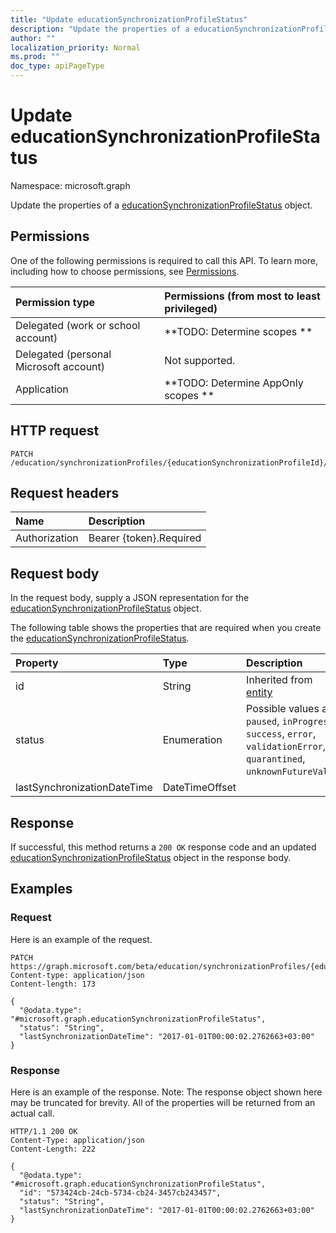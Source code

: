 ```yaml
---
title: "Update educationSynchronizationProfileStatus"
description: "Update the properties of a educationSynchronizationProfileStatus object."
author: ""
localization_priority: Normal
ms.prod: ""
doc_type: apiPageType
---
```


# Update educationSynchronizationProfileStatus

Namespace: microsoft.graph

Update the properties of a [educationSynchronizationProfileStatus](../resources/educationsynchronizationprofilestatus.md) object.

## Permissions
One of the following permissions is required to call this API. To learn more, including how to choose permissions, see [Permissions](/concepts/permissions-reference.md).

|Permission type|Permissions (from most to least privileged)|
|:---|:---|
|Delegated (work or school account)|**TODO: Determine scopes **|
|Delegated (personal Microsoft account)|Not supported.|
|Application|**TODO: Determine AppOnly scopes **|

## HTTP request
<!-- {
  "blockType": "ignored"
}
-->
``` http
PATCH /education/synchronizationProfiles/{educationSynchronizationProfileId}/profileStatus
```

## Request headers
|Name|Description|
|:---|:---|
|Authorization|Bearer {token}.Required|

## Request body
In the request body, supply a JSON representation for the [educationSynchronizationProfileStatus](../resources/educationsynchronizationprofilestatus.md) object.

The following table shows the properties that are required when you create the [educationSynchronizationProfileStatus](../resources/educationsynchronizationprofilestatus.md).

|Property|Type|Description|
|:---|:---|:---|
|id|String| Inherited from [entity](../resources/entity.md)|
|status|Enumeration| Possible values are: `paused`, `inProgress`, `success`, `error`, `validationError`, `quarantined`, `unknownFutureValue`.|
|lastSynchronizationDateTime|DateTimeOffset||



## Response
If successful, this method returns a `200 OK` response code and an updated [educationSynchronizationProfileStatus](../resources/educationsynchronizationprofilestatus.md) object in the response body.

## Examples

### Request
Here is an example of the request.
<!-- {
  "blockType": "request",
  "name": "update_educationsynchronizationprofilestatus"
}
-->
``` http
PATCH https://graph.microsoft.com/beta/education/synchronizationProfiles/{educationSynchronizationProfileId}/profileStatus
Content-type: application/json
Content-length: 173

{
  "@odata.type": "#microsoft.graph.educationSynchronizationProfileStatus",
  "status": "String",
  "lastSynchronizationDateTime": "2017-01-01T00:00:02.2762663+03:00"
}
```

### Response
Here is an example of the response. Note: The response object shown here may be truncated for brevity. All of the properties will be returned from an actual call.
<!-- {
  "blockType": "response",
  "truncated": true
}
-->
``` http
HTTP/1.1 200 OK
Content-Type: application/json
Content-Length: 222

{
  "@odata.type": "#microsoft.graph.educationSynchronizationProfileStatus",
  "id": "573424cb-24cb-5734-cb24-3457cb243457",
  "status": "String",
  "lastSynchronizationDateTime": "2017-01-01T00:00:02.2762663+03:00"
}
```

